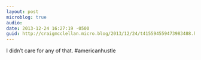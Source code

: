```yaml
---
layout: post
microblog: true
audio: 
date: 2013-12-24 16:27:19 -0500
guid: http://craigmcclellan.micro.blog/2013/12/24/t415594559473983488.html
---
```

I didn’t care for any of that. #americanhustle

